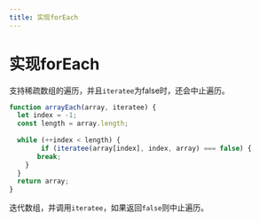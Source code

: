 ```yaml
---
title: 实现forEach
---
```


# 实现forEach

支持稀疏数组的遍历，并且`iteratee`为false时，还会中止遍历。

```js
function arrayEach(array, iteratee) {
  let index = -1;
  const length = array.length;
  
  while (++index < length) {
		if (iteratee(array[index], index, array) === false) {
       break;
    }
  }
  return array;
}
```

迭代数组，并调用`iteratee`，如果返回`false`则中止遍历。

